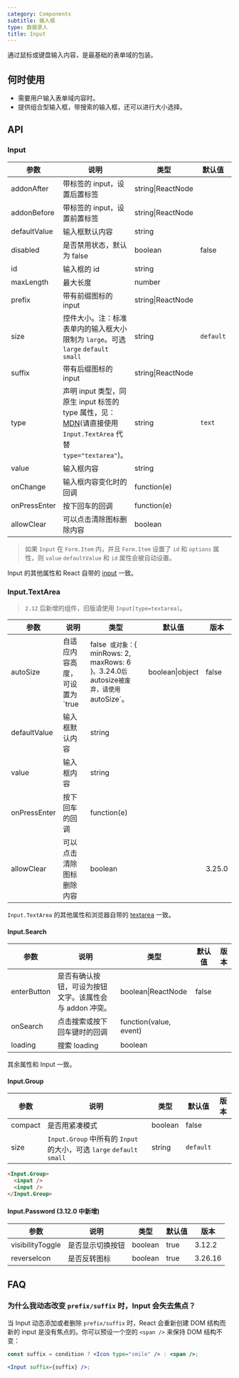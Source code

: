 ```yaml
---
category: Components
subtitle: 输入框
type: 数据录入
title: Input
---
```


通过鼠标或键盘输入内容，是最基础的表单域的包装。

## 何时使用

- 需要用户输入表单域内容时。
- 提供组合型输入框，带搜索的输入框，还可以进行大小选择。

## API

### Input

| 参数 | 说明 | 类型 | 默认值 | 版本 |
| --- | --- | --- | --- | --- |
| addonAfter | 带标签的 input，设置后置标签 | string\|ReactNode |  |  |
| addonBefore | 带标签的 input，设置前置标签 | string\|ReactNode |  |  |
| defaultValue | 输入框默认内容 | string |  |  |
| disabled | 是否禁用状态，默认为 false | boolean | false |  |
| id | 输入框的 id | string |  |  |
| maxLength | 最大长度 | number |  |  |
| prefix | 带有前缀图标的 input | string\|ReactNode |  |  |
| size | 控件大小。注：标准表单内的输入框大小限制为 `large`。可选 `large` `default` `small` | string | `default` |  |
| suffix | 带有后缀图标的 input | string\|ReactNode |  |  |
| type | 声明 input 类型，同原生 input 标签的 type 属性，见：[MDN](https://developer.mozilla.org/zh-CN/docs/Web/HTML/Element/input#属性)(请直接使用 `Input.TextArea` 代替 `type="textarea"`)。 | string | `text` |  |
| value | 输入框内容 | string |  |  |
| onChange | 输入框内容变化时的回调 | function(e) |  | 3.9.3 |
| onPressEnter | 按下回车的回调 | function(e) |  |  |
| allowClear | 可以点击清除图标删除内容 | boolean |  | 3.12.0 |

> 如果 `Input` 在 `Form.Item` 内，并且 `Form.Item` 设置了 `id` 和 `options` 属性，则 `value` `defaultValue` 和 `id` 属性会被自动设置。

Input 的其他属性和 React 自带的 [input](https://facebook.github.io/react/docs/events.html#supported-events) 一致。

### Input.TextArea

> `2.12` 后新增的组件，旧版请使用 `Input[type=textarea]`。

| 参数 | 说明 | 类型 | 默认值 | 版本 |
| --- | --- | --- | --- | --- |
| autoSize | 自适应内容高度，可设置为 `true|false` 或对象：`{ minRows: 2, maxRows: 6 }`。`3.24.0` 后 `autosize` 被废弃，请使用 `autoSize`。 | boolean\|object | false | 3.24.0 |
| defaultValue | 输入框默认内容 | string |  |  |
| value | 输入框内容 | string |  |  |
| onPressEnter | 按下回车的回调 | function(e) |  |  |
| allowClear | 可以点击清除图标删除内容 | boolean |  | 3.25.0 |

`Input.TextArea` 的其他属性和浏览器自带的 [textarea](https://developer.mozilla.org/en-US/docs/Web/HTML/Element/textarea) 一致。

#### Input.Search

| 参数 | 说明 | 类型 | 默认值 | 版本 |
| --- | --- | --- | --- | --- |
| enterButton | 是否有确认按钮，可设为按钮文字。该属性会与 addon 冲突。 | boolean\|ReactNode | false |  |
| onSearch | 点击搜索或按下回车键时的回调 | function(value, event) |  |  |
| loading | 搜索 loading | boolean |  |  |

其余属性和 Input 一致。

#### Input.Group

| 参数 | 说明 | 类型 | 默认值 | 版本 |
| --- | --- | --- | --- | --- |
| compact | 是否用紧凑模式 | boolean | false |  |
| size | `Input.Group` 中所有的 `Input` 的大小，可选 `large` `default` `small` | string | `default` |  |

```html
<Input.Group>
  <input />
  <input />
</Input.Group>
```

#### Input.Password (3.12.0 中新增)

| 参数             | 说明             | 类型    | 默认值 | 版本    |
| ---------------- | ---------------- | ------- | ------ | ------- |
| visibilityToggle | 是否显示切换按钮 | boolean | true   | 3.12.2  |
| reverseIcon      | 是否反转图标     | boolean | true   | 3.26.16 |

## FAQ

### 为什么我动态改变 `prefix/suffix` 时，Input 会失去焦点？

当 Input 动态添加或者删除 `prefix/suffix` 时，React 会重新创建 DOM 结构而新的 input 是没有焦点的。你可以预设一个空的 `<span />` 来保持 DOM 结构不变：

```jsx
const suffix = condition ? <Icon type="smile" /> : <span />;

<Input suffix={suffix} />;
```
